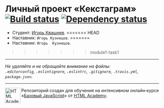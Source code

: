 # Личный проект «Кекстаграм» [![Build status][travis-image]][travis-url] [![Dependency status][dependency-image]][dependency-url]

* Студент: [Игорь Квашнев](https://up.htmlacademy.ru/javascript/4/user/4977).
<<<<<<< HEAD
* Наставник: `Игорь Кузнецов`.
=======
* Наставник: `Игорь  Кузнецов`.
>>>>>>> module1-task1

---

_Не удаляйте и не обращайте внимание на файлы:_<br>
_`.editorconfig`, `.eslintignore`, `.eslintrc`, `.gitignore`, `.travis.yml`, `package.json`._

---

<a href="https://htmlacademy.ru/intensive/javascript"><img align="left" width="50" height="50" title="HTML Academy" src="https://up.htmlacademy.ru/static/img/intensive/javascript/logo-for-github.svg"></a>

Репозиторий создан для обучения на интенсивном онлайн‑курсе «[Базовый JavaScript](https://htmlacademy.ru/intensive/javascript)» от [HTML Academy](https://htmlacademy.ru).

[travis-image]: https://travis-ci.org/htmlacademy-javascript/4977-kekstagram.svg?branch=master
[travis-url]: https://travis-ci.org/htmlacademy-javascript/4977-kekstagram
[dependency-image]: https://david-dm.org/htmlacademy-javascript/4977-kekstagram.svg?style=flat-square
[dependency-url]: https://david-dm.org/htmlacademy-javascript/4977-kekstagram
